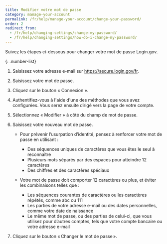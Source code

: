 ```yaml
---
title: Modifier votre mot de passe
category: manage-your-account
permalink: /fr/help/manage-your-account/change-your-password/
order: 2
redirect_from:
  - /fr/help/changing-settings/change-my-password/
  - /fr/help/changing-settings/how-do-i-change-my-password/
---
```

Suivez les étapes ci-dessous pour changer votre mot de passe Login.gov.

{: .number-list}

1. Saisissez votre adresse e-mail sur <https://secure.login.gov/fr>.
2. Saisissez votre mot de passe.
3. Cliquez sur le bouton « Connexion ».
4. Authentifiez-vous à l'aide d'une des méthodes que vous avez configurées. Vous serez ensuite dirigé vers la page de votre compte.
5. Sélectionnez « Modifier » à côté du champ de mot de passe.
6. Saisissez votre nouveau mot de passe.

   * Pour prévenir l’usurpation d’identité, pensez à renforcer votre mot de passe en utilisant : 

     * Des séquences uniques de caractères que vous êtes le seul à reconnaître 
     * Plusieurs mots séparés par des espaces pour atteindre 12 caractères 
     * Des chiffres et des caractères spéciaux 
   * Votre mot de passe doit comporter 12 caractères ou plus, et éviter les combinaisons telles que :

     * Les séquences courantes de caractères ou les caractères répétés, comme abc ou 111
     * Les parties de votre adresse e-mail ou des dates personnelles, comme votre date de naissance
     * Le même mot de passe, ou des parties de celui-ci, que vous utilisez pour d’autres comptes, tels que votre compte bancaire ou votre adresse e-mail


7. Cliquez sur le bouton « Changer le mot de passe ».

